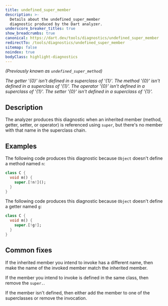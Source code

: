```yaml
---
title: undefined_super_member
description: >-
  Details about the undefined_super_member
  diagnostic produced by the Dart analyzer.
underscore_breaker_titles: true
show_breadcrumbs: true
canonical: https://dart.dev/tools/diagnostics/undefined_super_member
redirectTo: /tools/diagnostics/undefined_super_member
sitemap: false
noindex: true
bodyClass: highlight-diagnostics
---
```


_(Previously known as `undefined_super_method`)_

_The getter '{0}' isn't defined in a superclass of '{1}'._
_The method '{0}' isn't defined in a superclass of '{1}'._
_The operator '{0}' isn't defined in a superclass of '{1}'._
_The setter '{0}' isn't defined in a superclass of '{1}'._

## Description

The analyzer produces this diagnostic when an inherited member (method,
getter, setter, or operator) is referenced using `super`, but there's no
member with that name in the superclass chain.

## Examples

The following code produces this diagnostic because `Object` doesn't define
a method named `n`:

```dart
class C {
  void m() {
    super.[!n!]();
  }
}
```

The following code produces this diagnostic because `Object` doesn't define
a getter named `g`:

```dart
class C {
  void m() {
    super.[!g!];
  }
}
```

## Common fixes

If the inherited member you intend to invoke has a different name, then
make the name of the invoked member match the inherited member.

If the member you intend to invoke is defined in the same class, then
remove the `super.`.

If the member isn't defined, then either add the member to one of the
superclasses or remove the invocation.
